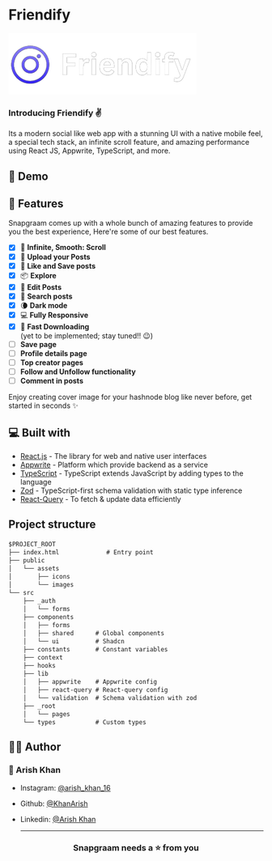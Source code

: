 # Friendify

<img src='./public/assets/images/FriendifyLogo.png' alt='img'>

### Introducing Friendify ✌️

Its a modern social like web app with a stunning UI with a native mobile feel, a special tech stack, an infinite scroll feature, and amazing performance using React JS, Appwrite, TypeScript, and more.

## 🚀 Demo

## 🧐 Features

Snapgraam comes up with a whole bunch of amazing features to provide you the best experience, Here're some of our best features.

- [x] 💯 **Infinite, Smooth: Scroll**
- [x] 🎩 **Upload your Posts**
- [x] 👾 **Like and Save posts**
- [x] 📦 **Explore**
- [x] 🔖 **Edit Posts**
- [x] 🍭 **Search posts**
- [x] 🌘 **Dark mode**
- [x] 💻 **Fully Responsive**
- [x] 🚀 **Fast Downloading**
      <br/>
      (yet to be implemented; stay tuned!! 😉)
- [ ] **Save page**
- [ ] **Profile details page**
- [ ] **Top creator pages**
- [ ] **Follow and Unfollow functionality**
- [ ] **Comment in posts**

Enjoy creating cover image for your hashnode blog like never before, get started in seconds ✨️

## 💻 Built with

- [React.js](https://react.dev/) - The library for web and native user interfaces
- [Appwrite](https://appwrite.io/) - Platform which provide backend as a service
- [TypeScript](https://typescriptlang.org/) - TypeScript extends JavaScript by adding types to the language
- [Zod](https://zod.dev/) - TypeScript-first schema validation with static type inference
- [React-Query](https://tanstack.com/) - To fetch & update data efficiently

## Project structure

```
$PROJECT_ROOT
├── index.html             # Entry point
├── public
│   └── assets
│       ├── icons
│       └── images
└── src
    ├── _auth
    │   └── forms
    ├── components
    │   ├── forms
    │   ├── shared      # Global components
    │   └── ui          # Shadcn
    ├── constants       # Constant variables
    ├── context
    ├── hooks
    ├── lib
    │   ├── appwrite    # Appwrite config
    │   ├── react-query # React-query config
    │   └── validation  # Schema validation with zod
    ├── _root
    │   └── pages
    └── types           # Custom types
```

## 👨‍💻 Author

### 👤 Arish Khan

- Instagram: [@arish_khan_16](https://www.instagram.com/arish_khan_16)
- Github: [@KhanArish](https://github.com/KhanArish16)
- Linkedin: [@Arish Khan ](https://www.linkedin.com/in/arish-khan-097471223)

  ***

<h3 align="center">
Snapgraam needs a ⭐️ from you
</h3>
